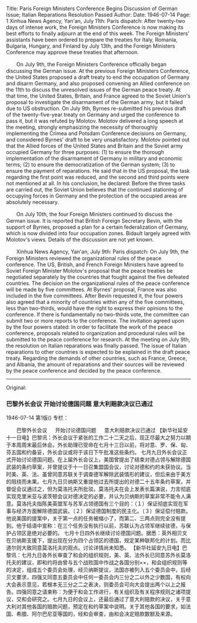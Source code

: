 Title: Paris Foreign Ministers Conference Begins Discussion of German Issue; Italian Reparations Resolution Passed
Author:
Date: 1946-07-14
Page: 1
Xinhua News Agency, Yan'an, July 11th: Paris dispatch: After twenty-two days of intense work, the Foreign Ministers Conference is now making its best efforts to finally adjourn at the end of this week. The Foreign Ministers' assistants have been ordered to prepare the treaties for Italy, Romania, Bulgaria, Hungary, and Finland by July 13th, and the Foreign Ministers Conference may approve these treaties that afternoon.

　　On July 9th, the Foreign Ministers Conference officially began discussing the German issue. At the previous Foreign Ministers Conference, the United States proposed a draft treaty to end the occupation of Germany and disarm Germany, and also proposed convening an Allied conference on the 11th to discuss the unresolved issues of the German peace treaty. At that time, the United States, Britain, and France agreed to the Soviet Union's proposal to investigate the disarmament of the German army, but it failed due to US obstruction. On July 9th, Byrnes re-submitted his previous draft of the twenty-five-year treaty on Germany and urged the conference to pass it, but it was refuted by Molotov. Molotov delivered a long speech at the meeting, strongly emphasizing the necessity of thoroughly implementing the Crimea and Potsdam Conference decisions on Germany, and considered Byrnes' draft to be very unsatisfactory. Molotov pointed out that the Allied forces of the United States and Britain and the Soviet army occupied Germany for three purposes: (1) to ensure the thorough implementation of the disarmament of Germany in military and economic terms; (2) to ensure the democratization of the German system; (3) to ensure the payment of reparations. He said that in the US proposal, the task regarding the first point was reduced, and the second and third points were not mentioned at all. In his conclusion, he declared: Before the three tasks are carried out, the Soviet Union believes that the continued stationing of occupying forces in Germany and the protection of the occupied areas are absolutely necessary.

　　On July 10th, the four Foreign Ministers continued to discuss the German issue. It is reported that British Foreign Secretary Bevin, with the support of Byrnes, proposed a plan for a certain federalization of Germany, which is now divided into four occupation zones. Bidault largely agreed with Molotov's views. Details of the discussion are not yet known.

　　Xinhua News Agency, Yan'an, July 9th: Paris dispatch: On July 9th, the Foreign Ministers reviewed the organizational rules of the peace conference. The US, British, and French Foreign Ministers have agreed to Soviet Foreign Minister Molotov's proposal that the peace treaties be negotiated separately by the countries that fought against the five defeated countries. The decision on the organizational rules of the peace conference will be made by five committees. At Byrnes' proposal, France was also included in the five committees. After Bevin requested it, the four powers also agreed that a minority of countries within any of the five committees, less than two-thirds, would have the right to express their opinions to the conference. If there is fundamentally no two-thirds vote, the committee can submit two or more reports to the conference. The invitation agreed upon by the four powers stated: In order to facilitate the work of the peace conference, proposals related to organization and procedural rules will be submitted to the peace conference for research. At the meeting on July 9th, the resolution on Italian reparations was finally passed. The issue of Italian reparations to other countries is expected to be explained in the draft peace treaty. Regarding the demands of other countries, such as France, Greece, and Albania, the amount of reparations and their sources will be reviewed by the peace conference and decided by the peace conference.



<hr /> 

Original: 


### 巴黎外长会议  开始讨论德国问题  意大利赔款决议已通过

1946-07-14
第1版()
专栏：

　　巴黎外长会议
　  开始讨论德国问题
　  意大利赔款决议已通过
    【新华社延安十一日电】巴黎讯：外长会议于紧张的工作二十二天之后，现正尽最大之努力以期于本周周末最后休会。外长助理已受命在七月十三日以前，将对意、罗、保、匈、芬五国和约备妥，外长会议或将于该日下午批准这些条约。
    七月九日外长会议正式开始讨论德国问题。在上届外长会议上，美国曾提出了结束对德占领与解除德国武装的条约草案，并曾提议于十一日召集盟国会议，讨论对德和约的未获协议。当时美、英、法、虽曾同意苏联关于调查德军解除武装情形的建议，但后来由于美方的阻挠而未果。七月九日贝纳斯又重提他过去所提出的对德二十五年条约草案，并督促会议通过之，但为莫洛托夫所批驳。莫洛托夫在会上发表长篇演说，力言彻底实现克里米亚与波茨顿会议对德决定的必要，并认为贝纳斯的草案非常不能令人满意。莫洛托夫指陈美英盟军与苏军占领德国有三个目的：（１）保证彻底实现在军事与经济方面解除德国武装。（２）保证德国制度的民主化。（３）保证偿付赔款。他说美国的提案中，关于第一点的任务被缩小了，而第二、三两点则完全没有提到。他于结语中宣称：在三个任务没有执行以前，苏联认为占领军继续驻德，与保护占领区是绝对必要的。
    七月十日四外长继续讨论德国问题。据悉：英外相贝文在贝纳斯支援下，提出现在分为四个占领区的德国，规定某种联邦化的计划。而比道尔则大致同意莫洛托夫的观点。讨论详情尚未知悉。
    【新华社延安九日电】巴黎讯：七月九日各外长审查了和会的组织规则，美、英、法外长已同意苏外长莫洛托夫的建议，即和约将由曾与五个战败国中作战之各国分别××，和会组织规则等的决定，组成五个委员会处理，经贝纳斯提议，法国亦被列入五个委员会中，后经贝文要求，四强又同意五委员会中任何一委员会内三分之二以外之少数国，有权向大会表示意见，若根本无三分之二之表决，则委员会可向大会提出两个以上之报告。四强同意之请柬称：为便于和会工作进行，有关组织及有关程序规则之诸项提议，交和会研究之。七月九日的会议上，还最后通过了意大利赔款的决议，关于意大利对其他各国的赔款问题，预定在和约草案中说明。关于其他各国的要求，如法国、希腊、阿尔巴尼亚等国的，经和会审查，由和会决定赔款数额及来源。

